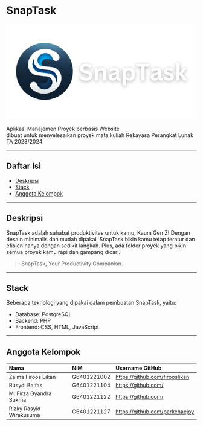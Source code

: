 # SnapTask
![](https://github.com/parkchaejoy/snaptask/blob/main/Front%20End/images/4.png)

Aplikasi Manajemen Proyek berbasis Website <br>
dibuat untuk menyelesaikan proyek mata kuliah Rekayasa Perangkat Lunak TA 2023/2024

---

## Daftar Isi
- [Deskripsi](#deskripsi)
- [Stack](#stack)
- [Anggota Kelompok](#anggota-kelompok)

---

## Deskripsi

SnapTask adalah sahabat produktivitas untuk kamu, Kaum Gen Z! 
Dengan desain minimalis dan mudah dipakai, SnapTask bikin kamu tetap teratur dan efisien hanya dengan sedikit langkah. 
Plus, ada folder proyek yang bikin semua proyek kamu rapi dan gampang dicari.

> SnapTask, Your Productivity Companion.

---

## Stack

Beberapa teknologi yang dipakai dalam pembuatan SnapTask, yaitu:

- Database: PostgreSQL
- Backend: PHP
- Frontend: CSS, HTML, JavaScript

---

## Anggota Kelompok

| Nama                  | NIM           | Username GitHub                   |
| :-------------------- | :------------ | :-------------------------------- |
| Zaima Firoos Likan    | G6401221002   | https://github.com/firooslikan    |
| Rusydi Balfas | G6401221104   | https://github.com/        |
| M. Firza Gyandra Sukma | G6401221122   | https://github.com/        |
| Rizky Rasyid Wirakusuma  | G6401221127   | https://github.com/parkchaejoy     |
